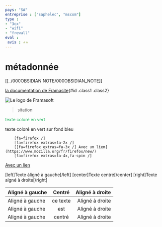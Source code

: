 ```yaml
---
pays: "SA"
entreprise : ["saphelec", "mscom"]
type :
- "3cx"
- "wifi"
- "frewall"
eval :
 avis : ⭐⭐
---
```

# métadonnée

[[../000OBSIDIAN NOTE/000OBSIDIAN_NOTE]]




[la documentation de Framasite](https://docs.framasoft.org/fr/grav/){#id .class1 .class2}




![Le logo de Framasoft](https://framasoft.org/nav/img/logo.png "Un bien beau logo !")

>sitation


<span style="color: #26B260">texte coloré en vert</span>

<span class="bg-info text-success">texte coloré en vert sur fond bleu</span>

```
    [fa=firefox /]
    [fa=firefox extras=fa-2x /]
    [[fa=firefox extras=fa-3x /] Avec un lien](https://www.mozilla.org/fr/firefox/new/)
    [fa=firefox extras=fa-4x,fa-spin /]
```

[Avec un lien](https://www.mozilla.org/fr/firefox/new/)

[left]Texte àligné à gauche[/left]
[center]Texte centré[/center]
[right]Texte algné à droite[/right]



| Aligné à gauche |  Centré  | Aligné à droite |
| :---------------|:--------:| ---------------:|
| Aligné à gauche | ce texte | Aligné à droite |
| Aligné à gauche |   est    | Aligné à droite |
| Aligné à gauche |  centré  | Aligné à droite |


